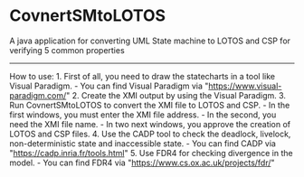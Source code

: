 # CovnertSMtoLOTOS
A java application for converting UML State machine to LOTOS and CSP for verifying 5 common properties

******************************************

How to use:
	1. First of all, you need to draw the statecharts in a tool like Visual Paradigm.
		- You can find Visual Paradigm via "https://www.visual-paradigm.com/"
	2. Create the XMI output by using the Visual Paradigm.
	3. Run CovnertSMtoLOTOS to convert the XMI file to LOTOS and CSP.
		- In the first windows, you must enter the XMI file address.
		- In the second, you need the XMI file name.
		- In two next windows, you approve the creation of LOTOS and CSP files.
	4. Use the CADP tool to check the deadlock, livelock, non-deterministic state and inaccessible state.
		- You can find CADP via "https://cadp.inria.fr/tools.html"
	5. Use FDR4 for checking divergence in the model.
		- You can find FDR4 via "https://www.cs.ox.ac.uk/projects/fdr/"
